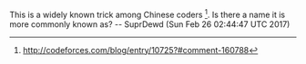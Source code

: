This is a widely known trick among Chinese coders [^1]. Is there a name it is more commonly known as? -- SuprDewd (Sun Feb 26 02:44:47 UTC 2017)

[^1]: <http://codeforces.com/blog/entry/10725?#comment-160788>